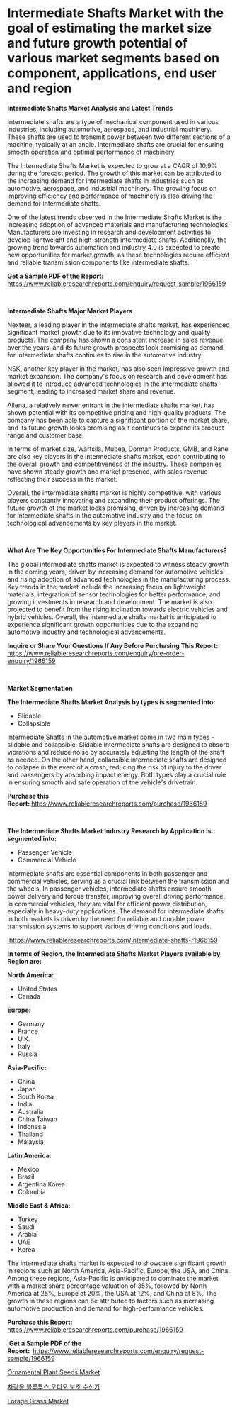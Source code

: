 <p><h1>Intermediate Shafts Market with the goal of estimating the market size and future growth potential of various market segments based on component, applications, end user and region</h1></p><p><strong>Intermediate Shafts Market Analysis and Latest Trends</strong></p>
<p><p>Intermediate shafts are a type of mechanical component used in various industries, including automotive, aerospace, and industrial machinery. These shafts are used to transmit power between two different sections of a machine, typically at an angle. Intermediate shafts are crucial for ensuring smooth operation and optimal performance of machinery.</p><p>The Intermediate Shafts Market is expected to grow at a CAGR of 10.9% during the forecast period. The growth of this market can be attributed to the increasing demand for intermediate shafts in industries such as automotive, aerospace, and industrial machinery. The growing focus on improving efficiency and performance of machinery is also driving the demand for intermediate shafts.</p><p>One of the latest trends observed in the Intermediate Shafts Market is the increasing adoption of advanced materials and manufacturing technologies. Manufacturers are investing in research and development activities to develop lightweight and high-strength intermediate shafts. Additionally, the growing trend towards automation and industry 4.0 is expected to create new opportunities for market growth, as these technologies require efficient and reliable transmission components like intermediate shafts.</p></p>
<p><strong>Get a Sample PDF of the Report:&nbsp;</strong> <a href="https://www.reliableresearchreports.com/enquiry/request-sample/1966159">https://www.reliableresearchreports.com/enquiry/request-sample/1966159</a></p>
<p>&nbsp;</p>
<p><strong>Intermediate Shafts Major Market Players</strong></p>
<p><p>Nexteer, a leading player in the intermediate shafts market, has experienced significant market growth due to its innovative technology and quality products. The company has shown a consistent increase in sales revenue over the years, and its future growth prospects look promising as demand for intermediate shafts continues to rise in the automotive industry.</p><p>NSK, another key player in the market, has also seen impressive growth and market expansion. The company's focus on research and development has allowed it to introduce advanced technologies in the intermediate shafts segment, leading to increased market share and revenue.</p><p>Allena, a relatively newer entrant in the intermediate shafts market, has shown potential with its competitive pricing and high-quality products. The company has been able to capture a significant portion of the market share, and its future growth looks promising as it continues to expand its product range and customer base.</p><p>In terms of market size, Wärtsilä, Mubea, Dorman Products, GMB, and Rane are also key players in the intermediate shafts market, each contributing to the overall growth and competitiveness of the industry. These companies have shown steady growth and market presence, with sales revenue reflecting their success in the market.</p><p>Overall, the intermediate shafts market is highly competitive, with various players constantly innovating and expanding their product offerings. The future growth of the market looks promising, driven by increasing demand for intermediate shafts in the automotive industry and the focus on technological advancements by key players in the market.</p></p>
<p>&nbsp;</p>
<p><strong>What Are The Key Opportunities For Intermediate Shafts Manufacturers?</strong></p>
<p><p>The global intermediate shafts market is expected to witness steady growth in the coming years, driven by increasing demand for automotive vehicles and rising adoption of advanced technologies in the manufacturing process. Key trends in the market include the increasing focus on lightweight materials, integration of sensor technologies for better performance, and growing investments in research and development. The market is also projected to benefit from the rising inclination towards electric vehicles and hybrid vehicles. Overall, the intermediate shafts market is anticipated to experience significant growth opportunities due to the expanding automotive industry and technological advancements.</p></p>
<p><strong>Inquire or Share Your Questions If Any Before Purchasing This Report:</strong> <a href="https://www.reliableresearchreports.com/enquiry/pre-order-enquiry/1966159">https://www.reliableresearchreports.com/enquiry/pre-order-enquiry/1966159</a></p>
<p>&nbsp;</p>
<p><strong>Market Segmentation</strong></p>
<p><strong>The Intermediate Shafts Market Analysis by types is segmented into:</strong></p>
<p><ul><li>Slidable</li><li>Collapsible</li></ul></p>
<p><p>Intermediate Shafts in the automotive market come in two main types - slidable and collapsible. Slidable intermediate shafts are designed to absorb vibrations and reduce noise by accurately adjusting the length of the shaft as needed. On the other hand, collapsible intermediate shafts are designed to collapse in the event of a crash, reducing the risk of injury to the driver and passengers by absorbing impact energy. Both types play a crucial role in ensuring smooth and safe operation of the vehicle's drivetrain.</p></p>
<p><strong>Purchase this Report:&nbsp;</strong><a href="https://www.reliableresearchreports.com/purchase/1966159">https://www.reliableresearchreports.com/purchase/1966159</a></p>
<p>&nbsp;</p>
<p><strong>The Intermediate Shafts Market Industry Research by Application is segmented into:</strong></p>
<p><ul><li>Passenger Vehicle</li><li>Commercial Vehicle</li></ul></p>
<p><p>Intermediate shafts are essential components in both passenger and commercial vehicles, serving as a crucial link between the transmission and the wheels. In passenger vehicles, intermediate shafts ensure smooth power delivery and torque transfer, improving overall driving performance. In commercial vehicles, they are vital for efficient power distribution, especially in heavy-duty applications. The demand for intermediate shafts in both markets is driven by the need for reliable and durable power transmission systems to support various driving conditions and loads.</p></p>
<p><a href="https://www.reliableresearchreports.com/intermediate-shafts-r1966159">&nbsp;https://www.reliableresearchreports.com/intermediate-shafts-r1966159</a></p>
<p><strong>In terms of Region, the Intermediate Shafts Market Players available by Region are:</strong></p>
<p>
    <p> <strong> North America: </strong>
        <ul>
            <li>United States</li>
            <li>Canada</li>
        </ul>
        </p> 
    <p> <strong> Europe: </strong>
        <ul>
            <li>Germany</li>
            <li>France</li>
            <li>U.K.</li>
            <li>Italy</li>
            <li>Russia</li>
        </ul>
        </p> 
    <p> <strong> Asia-Pacific: </strong>
        <ul>
            <li>China</li>
            <li>Japan</li>
            <li>South Korea</li>
            <li>India</li>
            <li>Australia</li>
            <li>China Taiwan</li>
            <li>Indonesia</li>
            <li>Thailand</li>
            <li>Malaysia</li>
        </ul>
        </p> 
    <p> <strong> Latin America: </strong>
        <ul>
            <li>Mexico</li>
            <li>Brazil</li>
            <li>Argentina Korea</li>
            <li>Colombia</li>
        </ul>
        </p> 
    <p> <strong> Middle East & Africa: </strong>
        <ul>
            <li>Turkey</li>
            <li>Saudi</li>
            <li>Arabia</li>
            <li>UAE</li>
            <li>Korea</li>
        </ul>
    </p>
    </p>
<p><p>The intermediate shafts market is expected to showcase significant growth in regions such as North America, Asia-Pacific, Europe, the USA, and China. Among these regions, Asia-Pacific is anticipated to dominate the market with a market share percentage valuation of 35%, followed by North America at 25%, Europe at 20%, the USA at 12%, and China at 8%. The growth in these regions can be attributed to factors such as increasing automotive production and demand for high-performance vehicles.</p></p>
<p><strong>Purchase this Report: </strong><a href="https://www.reliableresearchreports.com/purchase/1966159">https://www.reliableresearchreports.com/purchase/1966159</a></p>
<p>&nbsp;<strong>Get a Sample PDF of the Report:&nbsp;&nbsp;</strong><a href="https://www.reliableresearchreports.com/enquiry/request-sample/1966159">https://www.reliableresearchreports.com/enquiry/request-sample/1966159</a></p>
<p><strong></strong></p>
<p><p><a href="https://github.com/nhteumcc68/Market-Research-Report-List-1/blob/main/ornamental-plant-seeds-market.md">Ornamental Plant Seeds Market</a></p><p><a href="https://github.com/langcat852024/Market-Research-Report-List-1/blob/main/1941321114275.md">차량용 블루투스 오디오 보조 수신기</a></p><p><a href="https://github.com/phuonganhit041011/Market-Research-Report-List-1/blob/main/forage-grass-market.md">Forage Grass Market</a></p></p>